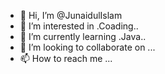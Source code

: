 - 👋 Hi, I’m @JunaidulIslam
- 👀 I’m interested in .Coading..
- 🌱 I’m currently learning .Java..
- 💞️ I’m looking to collaborate on ...
- 📫 How to reach me ...

<!---
JunaidulIslam/JunaidulIslam is a ✨ special ✨ repository because its `README.md` (this file) appears on your GitHub profile.
You can click the Preview link to take a look at your changes.
--->

